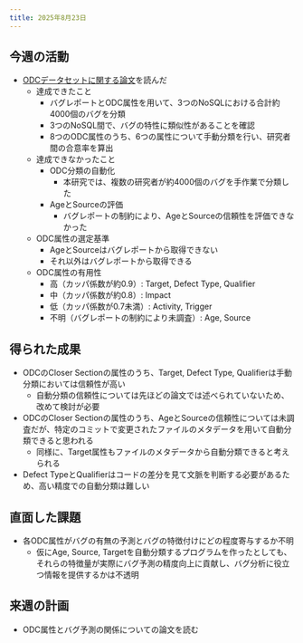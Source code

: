 ```yaml
---
title: 2025年8月23日
---
```

## 今週の活動
- [ODCデータセットに関する論文](https://www.sciencedirect.com/science/article/abs/pii/S0164121219302250?via%3Dihub)を読んだ
	- 達成できたこと
		- バグレポートとODC属性を用いて、3つのNoSQLにおける合計約4000個のバグを分類
		- 3つのNoSQL間で、バグの特性に類似性があることを確認
		- 8つのODC属性のうち、6つの属性について手動分類を行い、研究者間の合意率を算出
	- 達成できなかったこと
		- ODC分類の自動化
			- 本研究では、複数の研究者が約4000個のバグを手作業で分類した
		- AgeとSourceの評価
			- バグレポートの制約により、AgeとSourceの信頼性を評価できなかった
	- ODC属性の選定基準
		- AgeとSourceはバグレポートから取得できない
		- それ以外はバグレポートから取得できる
	- ODC属性の有用性
		- 高（カッパ係数が約0.9）: Target, Defect Type, Qualifier
		- 中（カッパ係数が約0.8）: Impact
		- 低（カッパ係数が0.7未満）: Activity, Trigger
		- 不明（バグレポートの制約により未調査）: Age, Source

## 得られた成果
- ODCのCloser Sectionの属性のうち、Target, Defect Type, Qualifierは手動分類においては信頼性が高い
	- 自動分類の信頼性については先ほどの論文では述べられていないため、改めて検討が必要
- ODCのCloser Sectionの属性のうち、AgeとSourceの信頼性については未調査だが、特定のコミットで変更されたファイルのメタデータを用いて自動分類できると思われる
	- 同様に、Target属性もファイルのメタデータから自動分類できると考えられる
- Defect TypeとQualifierはコードの差分を見て文脈を判断する必要があるため、高い精度での自動分類は難しい
## 直面した課題
- 各ODC属性がバグの有無の予測とバグの特徴付けにどの程度寄与するか不明
	- 仮にAge, Source, Targetを自動分類するプログラムを作ったとしても、それらの特徴量が実際にバグ予測の精度向上に貢献し、バグ分析に役立つ情報を提供するかは不透明
## 来週の計画
- ODC属性とバグ予測の関係についての論文を読む